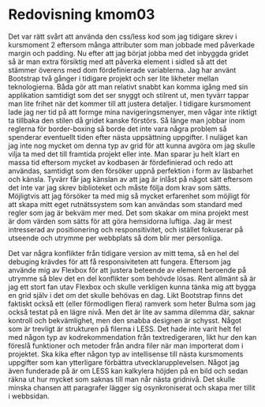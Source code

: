 ---
---
Redovisning kmom03
=========================

Det var rätt svårt att använda den css/less kod som jag tidigare skrev i kursmoment 2 eftersom många attributer som man jobbade med påverkade margin och padding. Nu efter att jag börjat jobba med det inbyggda gridet så är man extra försiktig med att påverka element i sidled så att det stämmer överens med dom fördefinierade variablerna. Jag har använt Bootstrap två gånger i tidigare projekt och ser lite likheter mellan teknologierna. Båda gör att man relativt snabbt kan komma igång med sin applikation samtidigt som det ser snyggt och stilrent ut, men tyvärr tappar man lite frihet när det kommer till att justera detaljer. I tidigare kursmoment lade jag ner tid på att formge mina navigeringsmenyer, men vågar inte riktigt ta tillbaka den stilen då gridet kanske förstörs. Så länge man jobbar inom reglerna för border-boxing så borde det inte vara några problem så spenderar eventuellt tiden efter nästa uppsättning uppgifter. I nuläget kan jag inte nog mycket om denna typ av grid för att kunna avgöra om jag skulle vilja ta med det till framtida projekt eller inte. Man sparar ju helt klart en massa tid eftersom mycket av kodbasen är fördefinierad och redo att användas, samtidigt som den försöker uppnå perfektion i form av läsbarhet och känsla. Tyvärr får jag känslan av att jag är inlåst på något sätt eftersom det inte var jag skrev biblioteket och måste följa dom krav som sätts. Möjligtvis att jag försöker ta med mig så mycket erfarenhet som möjligt för att skapa mitt eget rutnätssystem som kan användas som standard med regler som jag är bekväm mer med. Det som skakar om mina projekt mest är dom värden som sätts för att göra hemsidorna luftiga. Jag är mest intresserad av positionering och responsitivitet, och istället fokuserar på utseende och utrymme per webbplats så dom blir mer personliga. 

Det var några konflikter från tidigare version av mitt tema, så en hel del debuging krävdes för att få responsiviteten att fungera. Eftersom jag använde mig av Flexbox för att justera beteende av element beroende på utrymme så blev det en del konflikter som behövde lösas. Rent allmänt så är jag ett stort fan utav Flexbox och skulle verkligen kunna tänka mig att bygga en grid själv i det om det skulle behövas en dag. Likt Bootstrap finns det faktiskt också ett (eller förmodligen flera) ramverk som heter Bulma som jag också testat på en lägre nivå. Men det är lite av samma dilemma där, saknar kontroll och bekvämlighet, men den snabba designen är schysst. Något som är trevligt är strukturen på filerna i LESS. Det hade inte varit helt fel med någon typ av kodrekommendation från textredigeraren, likt hur den kan föreslå funktioner och metoder från andra filer när man importerat dom i projektet. Ska kika efter någon typ av intellisense till nästa kursmoments uppgifter som kan ytterligare förbättra utvecklarupplevelsen. Något jag även funderade på är om LESS kan kalkylera höjden på en bild och sedan räkna ut hur mycket som saknas till man når nästa gridnivå. Det skulle minska chansen att paragrafer lägger sig osynkroniserat och skapa mer tillit i webbsidan. 